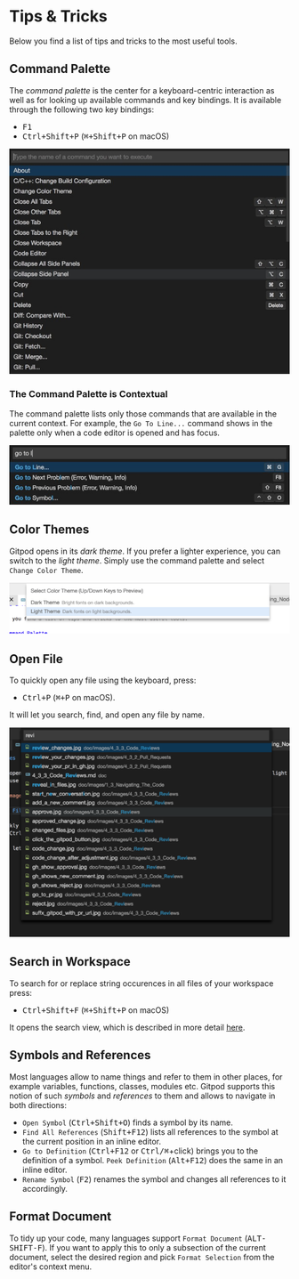 # Tips & Tricks

Below you find a list of tips and tricks to the most useful tools.

## Command Palette

The *command palette* is the center for a keyboard-centric interaction as well as for looking up available commands and key bindings. It is available through the following two key bindings:
 - <kbd>F1</kbd> 
 - <kbd>Ctrl+Shift+P</kbd> (<kbd>⌘+Shift+P</kbd> on macOS)

![](./images/command_palette.jpg)

### The Command Palette is Contextual

The command palette lists only those commands that are available in the current context.
For example, the `Go To Line...` command shows in the palette only when a code editor is opened and has focus.

![](./images/go_to_line_w_editor.jpg)

## Color Themes

Gitpod opens in its *dark theme*. If you prefer a lighter experience, you can switch to the *light theme*.
Simply use the command palette and select `Change Color Theme`.

![Change Color Theme](./images/light-theme.png)

## Open File

To quickly open any file using the keyboard, press:
- <kbd>Ctrl+P</kbd> (<kbd>⌘+P</kbd> on macOS).

It will let you search, find, and open any file by name.

![Open File](./images/open-file.png)

## Search in Workspace

To search for or replace string occurences in all files of your workspace press:
- <kbd>Ctrl+Shift+F</kbd> (<kbd>⌘+Shift+P</kbd> on macOS)

It opens the search view, which is described in more detail [here](56_Search.md).

## Symbols and References

Most languages allow to name things and refer to them in other places, for example variables, 
functions, classes, modules etc. Gitpod supports this notion of such _symbols_ and _references_
to them and allows to navigate in both directions: 

- `Open Symbol` (<kbd>Ctrl+Shift+O</kbd>) finds a symbol by its name.
- `Find All References` (<kbd>Shift+F12</kbd>) lists all references to the symbol 
at the current position in an inline editor.
- `Go to Definition` (<kbd>Ctrl+F12</kbd> or <kbd>Ctrl/⌘</kbd>+click) brings you to
the definition of a symbol. `Peek Definition` (<kbd>Alt+F12</kbd>) does the same in an inline editor.
- `Rename Symbol` (<kbd>F2</kbd>) renames the symbol and changes all references to it accordingly.

## Format Document

To tidy up your code, many languages support `Format Document` (<kbd>ALT-SHIFT-F</kbd>).
If you want to apply this to only a subsection of the current document, select the desired region 
and pick `Format Selection` from the editor's context menu.


